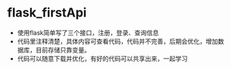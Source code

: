 # flask_firstApi
* 使用flask简单写了三个接口，注册，登录、查询信息
* 代码里注释清楚，具体内容可查看代码，代码并不完善，后期会优化，增加数据库，目前存储只靠变量。
* 代码可以随意下载并优化，有好的代码可以共享出来，一起学习
